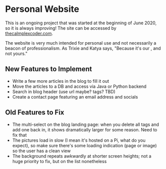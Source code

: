 # Personal Website

This is an ongoing project that was started at the beginning of June 2020, so it is always improving!
The site can be accessed by [thecalmplexcoder.com](http://www.thecalmplexcoder.com).

The website is very much intended for personal use and not necessarily a beacon of professionalism. As Trixie and Katya says, "Because it's our <website>, and not yours."

## New Features to Implement
- Write a few more articles in the blog to fill it out
- Move the articles to a DB and access via Java or Python backend
- Search in blog header (use url maybe? tags? TBD)
- Create a contact page featuring an email address and socials

## Old Features to Fix
- The multi-select on the blog landing page: when you delete all tags and add one back in, it shows dramatically larger for some reason. Need to fix that
- The pictures load in slow (I mean it's hosted on a Pi, what do you expect), so make sure there's some loading indication (page or image) so the user has a clean view
- The background repeats awkwardly at shorter screen heights; not a huge priority to fix, but on the list nonetheless
